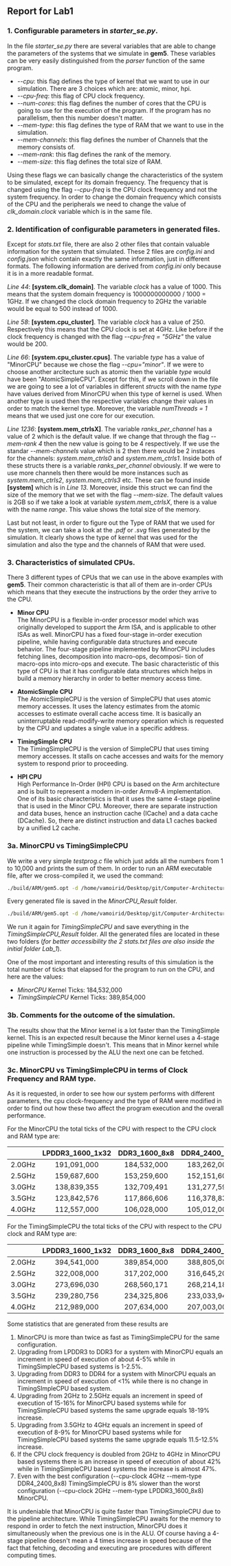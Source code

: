 ## Report for Lab1

### 1. Configurable parameters in _starter_se.py_.

In the file _starter_se.py_ there are several variables that are able to change the parameters of the systems that we simulate in **gem5**. These variables can be very easily distinguished from the _parser_ function of the same program.

* _--cpu_: this flag defines the type of kernel that we want to use in our simulation. There are 3 choices which are: atomic, minor, hpi.
* _--cpu-freq_: this flag of CPU clock frequency.
* _--num-cores_: this flag defines the number of cores that the CPU is going to use for the execution of the program. If the program has no parallelism, then this number doesn't matter.
* _--mem-type_: this flag defines the type of RAM that we want to use in the simulation.
* _--mem-channels_: this flag defines the number of Channels that the memory consists of.
* _--mem-rank_: this flag defines the rank of the memory.
* _--mem-size_: this flag defines the total size of RAM.

Using these flags we can basically change the characteristics of the system to be simulated, except for its domain frequency. The frequency that is changed using the flag _--cpu-freq_ is the CPU clock frequency and not the system frequency. In order to change the domain frequency which consists of the CPU and the peripherals we need to change the value of _clk_domain.clock_ variable which is in the same file.

### 2. Identification of configurable parameters in generated files.

Except for _stats.txt_ file, there are also 2 other files that contain valuable information for the system that simulated. These 2 files are _config.ini_ and _config.json_ which contain exactly the same information, just in different formats. The following information are derived from _config.ini_ only because it is in a more readable format.

_Line 44_: **[system.clk_domain]**. The variable _clock_ has a value of 1000. This means that the system domain frequency is 1000000000000 / 1000 = 1GHz. If we changed the clock domain frequency to 2GHz the variable would be equal to 500 instead of 1000.

_Line 58_: **[system.cpu_cluster]**. The variable _clock_ has a value of 250. Respectively this means that the CPU clock is set at 4GHz. Like before if the clock frequency is changed with the flag _--cpu-freq = "5GHz"_ the value would be 200.

_Line 66_: **[system.cpu_cluster.cpus]**. The variable _type_ has a value of "MinorCPU" because we chose the flag _--cpu="minor"_. If we were to choose another arcitecture such as atomic then the variable _type_ would have been "AtomicSimpleCPU". Except for this, if we scroll down in the file we are going to see a lot of variables in different _structs_ with the name _type_ have values derived from MinorCPU when this type of kernel is used. When another type is used then the respective variables change their values in order to match the kernel type. Moreover, the variable _numThreads = 1_ means that we used just one core for our execution.

_Line 1236_: **[system.mem_ctrlsX]**. The variable _ranks_per_channel_ has a value of 2 which is the default value. If we change that through the flag _--mem-rank 4_ then the new value is going to be 4 respectively. If we use the standar _--mem-channels_ value which is 2 then there would be 2 instaces for the channels: _system.mem_ctrls0_ and _system.mem_ctrls1_. Inside both of these structs there is a variable _ranks_per_channel_ obviously. If we were to use more channels then there would be more instances such as _system.mem_ctrls2_, _system.mem_ctrls3_ etc. These can be found inside **[system]** which is in _Line 13_. Moreover, inside this struct we can find the size of the memory that we set with the flag _--mem-size_. The default values is 2GB so if we take a look at variable _system.mem_ctrlsX_, there is a value with the name _range_. This value shows the total size of the memory. 

Last but not least, in order to figure out the Type of RAM that we used for the system, we can take a look at the _.pdf_ or _.svg_ files generated by the simulation. It clearly shows the type of kernel that was used for the simulation and also the type and the channels of RAM that were used.

### 3. Characteristics of simulated CPUs.

There 3 different types of CPUs that we can use in the above examples with **gem5**. Their common characteristic is that all of them are in-order CPUs which means that they execute the instructions by the order they arrive to the CPU.

* **Minor CPU**  
The MinorCPU is a flexible in-order processor model which was originally developed to support the Arm ISA, and is applicable to other ISAs as well. MinorCPU has a fixed four-stage in-order execution pipeline, while having configurable data structures and execute behavior. The four-stage pipeline implemented by MinorCPU includes fetching lines, decomposition into macro-ops, decomposi- tion of macro-ops into micro-ops and execute. The basic characteristic of this type of CPU is that it has configurable data structures which helps in build a memory hierarchy in order to better memory access time.

* **AtomicSimple CPU**  
The AtomicSimpleCPU is the version of SimpleCPU that uses atomic memory accesses. It uses the latency estimates from the atomic accesses to estimate overall cache access time. It is basically an uninterruptable read-modify-write memory operation which is requested by the CPU and updates a single value in a specific address.

* **TimingSimple CPU**  
The TimingSimpleCPU is the version of SimpleCPU that uses timing memory accesses. It stalls on cache accesses and waits for the memory system to respond prior to proceeding.

* **HPI CPU**  
High Performance In-Order (HPI) CPU is based on the Arm architecture and is built to represent a modern in-order Armv8-A implementation. One of its basic characteristics is that it uses the same 4-stage pipeline that is used in the Minor CPU. Moreover, there are separate instruction and data buses, hence an instruction cache (ICache)
and a data cache (DCache). So, there are distinct instruction and data L1 caches backed by a unified L2 cache.

### 3a. MinorCPU vs TimingSimpleCPU

We write a very simple _testprog.c_ file which just adds all the numbers from 1 to 10,000 and prints the sum of them. 
In order to run an ARM executable file, after we cross-compiled it, we used the command: 
```bash
./build/ARM/gem5.opt -d /home/vamoirid/Desktop/git/Computer-Architecture/Lab_1/MinorCPU_Result ./configs/example/se.py --cpu-type=MinorCPU --caches -c '/home/vamoirid/Desktop/git/Computer-Architecture/Lab_1/testprog_arm' 
```
Every generated file is saved in the _MinorCPU_Result_ folder. 

```bash
./build/ARM/gem5.opt -d /home/vamoirid/Desktop/git/Computer-Architecture/Lab_1/TimingSimpleCPU_Result ./configs/example/se.py --cpu-type=TimingSimpleCPU --caches -c '/home/vamoirid/Desktop/git/Computer-Architecture/Lab_1/testprog_arm' 
```

We run it again for _TimingSimpleCPU_ and save everything in the _TimingSimpleCPU_Result_ folder. All the generated files are located in these two folders (_for better accessibility the 2 stats.txt files are also inside the initial folder Lab_1_).  

One of the most important and interesting results of this simulation is the total number of ticks that elapsed for the program to run on the CPU, and here are the values:

* _MinorCPU_ Kernel Ticks: 184,532,000
* _TimingSimpleCPU_ Kernel Ticks: 389,854,000

### 3b. Comments for the outcome of the simulation.

The results show that the Minor kernel is a lot faster than the TimingSimple kernel. This is an expected result because the Minor kernel uses a 4-stage pipeline while TimingSimple doesn't. This means that in Minor kernel while one instruction is processed by the ALU the next one can be fetched.

### 3c. MinorCPU vs TimingSimpleCPU in terms of Clock Frequency and RAM type.

As it is requested, in order to see how our system performs with different parameters, the cpu clock-frequency and the type of RAM were modified in order to find out how these two affect the program execution and the overall performance.

For the MinorCPU the total ticks of the CPU with respect to the CPU clock and RAM type are:

|   | LPDDR3_1600_1x32 | DDR3_1600_8x8 | DDR4_2400_8x8 |
|:------:|:-----------:|:-----------:|:-----------:|
| 2.0GHz | 191,091,000 | 184,532,000 | 183,262,000 |
| 2.5GHz | 159,687,600 | 153,259,600 | 152,151,600 |
| 3.0GHz | 138,839,355 | 132,709,491 | 131,277,591 |
| 3.5GHz | 123,842,576 | 117,866,606 | 116,378,834 |
| 4.0GHz | 112,557,000 | 106,028,000 | 105,012,000 |

For the TimingSimpleCPU the total ticks of the CPU with respect to the CPU clock and RAM type are:

|   | LPDDR3_1600_1x32 | DDR3_1600_8x8 | DDR4_2400_8x8 |
|:------:|:-----------:|:-----------:|:-----------:|
| 2.0GHz | 394,541,000 | 389,854,000 | 388,805,000 |
| 2.5GHz | 322,008,000 | 317,202,000 | 316,645,200 |
| 3.0GHz | 273,696,030 | 268,560,171 | 268,214,184 |
| 3.5GHz | 239,280,756 | 234,325,806 | 233,033,944 |
| 4.0GHz | 212,989,000 | 207,634,000 | 207,003,000 |

Some statistics that are generated from these results are
1. MinorCPU is more than twice as fast as TimingSimpleCPU for the same configuration.
2. Upgrading from LPDDR3 to DDR3 for a system with MinorCPU equals an increment in speed of execution of about 4-5% while in TimingSimpleCPU based systems is 1-2.5%.
3. Upgrading from DDR3 to DDR4 for a system with MinorCPU equals an increment in speed of execution of <1% while there is no change in TimingSImpleCPU based system.
4. Upgrading from 2GHz to 2.5GHz equals an increment in speed of execution of 15-16% for MinorCPU based systems while for TimingSimpleCPU based systems the same upgrade equals 18-19% increase.
5. Upgrading from 3.5GHz to 4GHz equals an increment in speed of execution of 8-9% for MinorCPU based systems while for TimingSimpleCPU based systems the same upgrade equals 11.5-12.5% increase.
6. If the CPU clock frequency is doubled from 2GHz to 4GHz in MinorCPU based systems there is an increase in speed of execution of about 42% while in TimingSimpleCPU based systems the increase is almost 47%.
7. Even with the best configuration (--cpu-clock 4GHz --mem-type DDR4_2400_8x8) TimingSimpleCPU is 8% slower than the worst configuration (--cpu-clock 2GHz --mem-type LPDDR3_1600_8x8) MinorCPU.

It is undeniable that MinorCPU is quite faster than TimingSimpleCPU due to the pipeline architecture. While TimingSimpleCPU awaits for the memory to respond in order to fetch the next instruction, MinorCPU does it simultaneously when the previous one is in the ALU. Of course having a 4-stage pipeline doesn't mean a 4 times increase in speed because of the fact that fetching, decoding and executing are procedures with different computing times.
